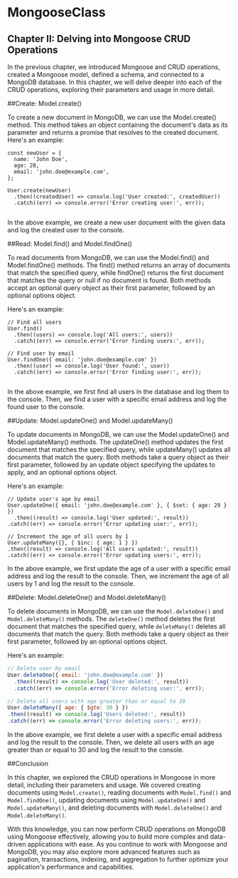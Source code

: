 # MongooseClass

## Chapter II: Delving into Mongoose CRUD Operations

In the previous chapter, we introduced Mongoose and CRUD operations, created a Mongoose model, defined a schema, and connected to a MongoDB database. In this chapter, we will delve deeper into each of the CRUD operations, exploring their parameters and usage in more detail.

##Create: Model.create()

To create a new document in MongoDB, we can use the Model.create() method. This method takes an object containing the document's data as its parameter and returns a promise that resolves to the created document. Here's an example:

```
const newUser = {
  name: 'John Doe',
  age: 28,
  email: 'john.doe@example.com',
};

User.create(newUser)
  .then((createdUser) => console.log('User created:', createdUser))
  .catch((err) => console.error('Error creating user:', err));
  
  ```
  
  In the above example, we create a new user document with the given data and log the created user to the console.

##Read: Model.find() and Model.findOne()

To read documents from MongoDB, we can use the Model.find() and Model.findOne() methods. The find() method returns an array of documents that match the specified query, while findOne() returns the first document that matches the query or null if no document is found. Both methods accept an optional query object as their first parameter, followed by an optional options object.

Here's an example:

```
// Find all users
User.find()
  .then((users) => console.log('All users:', users))
  .catch((err) => console.error('Error finding users:', err));

// Find user by email
User.findOne({ email: 'john.doe@example.com' })
  .then((user) => console.log('User found:', user))
  .catch((err) => console.error('Error finding user:', err));
  
 ```
 
 In the above example, we first find all users in the database and log them to the console. Then, we find a user with a specific email address and log the found user to the console.

##Update: Model.updateOne() and Model.updateMany()

To update documents in MongoDB, we can use the Model.updateOne() and Model.updateMany() methods. The updateOne() method updates the first document that matches the specified query, while updateMany() updates all documents that match the query. Both methods take a query object as their first parameter, followed by an update object specifying the updates to apply, and an optional options object.

Here's an example:

```
// Update user's age by email
User.updateOne({ email: 'john.doe@example.com' }, { $set: { age: 29 } })
  .then((result) => console.log('User updated:', result))
.catch((err) => console.error('Error updating user:', err));

// Increment the age of all users by 1
User.updateMany({}, { $inc: { age: 1 } })
.then((result) => console.log('All users updated:', result))
.catch((err) => console.error('Error updating users:', err));
```

In the above example, we first update the age of a user with a specific email address and log the result to the console. Then, we increment the age of all users by 1 and log the result to the console.

##Delete: Model.deleteOne() and Model.deleteMany()

To delete documents in MongoDB, we can use the `Model.deleteOne()` and `Model.deleteMany()` methods. The `deleteOne()` method deletes the first document that matches the specified query, while `deleteMany()` deletes all documents that match the query. Both methods take a query object as their first parameter, followed by an optional options object.

Here's an example:

```javascript
// Delete user by email
User.deleteOne({ email: 'john.doe@example.com' })
  .then((result) => console.log('User deleted:', result))
  .catch((err) => console.error('Error deleting user:', err));

// Delete all users with age greater than or equal to 30
User.deleteMany({ age: { $gte: 30 } })
.then((result) => console.log('Users deleted:', result))
.catch((err) => console.error('Error deleting users:', err));

```

In the above example, we first delete a user with a specific email address and log the result to the console. Then, we delete all users with an age greater than or equal to 30 and log the result to the console.

##Conclusion

In this chapter, we explored the CRUD operations in Mongoose in more detail, including their parameters and usage. We covered creating documents using `Model.create()`, reading documents with `Model.find()` and `Model.findOne()`, updating documents using `Model.updateOne()` and `Model.updateMany()`, and deleting documents with `Model.deleteOne()` and `Model.deleteMany()`.

With this knowledge, you can now perform CRUD operations on MongoDB using Mongoose effectively, allowing you to build more complex and data-driven applications with ease. As you continue to work with Mongoose and MongoDB, you may also explore more advanced features such as pagination, transactions, indexing, and aggregation to further optimize your application's performance and capabilities.
